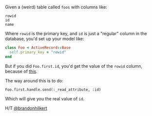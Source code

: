 Given a (weird) table called `foos` with columns like:
```
rowid
id
name
```

Where `rowid` is the primary key, and `id` is just a "regular" column in the database, you'd set up your model like:

```ruby
class Foo < ActiveRecord::Base
  self.primary_key = "rowid"
end
```

But if you did `Foo.first.id`, you'd get the value of the `rowid` column, because of [this](https://github.com/rails/rails/blob/4-2-stable/activerecord/lib/active_record/attribute_methods/read.rb#L86).

The way around this is to do:

```
Foo.first.handle.send(:_read_attribute, :id)
```

Which will give you the real value of `id`.

H/T [@brandonhilkert](https://github.com/brandonhilkert)
